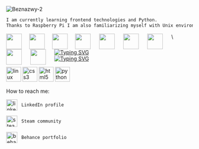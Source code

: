 ![Beznazwy-2](https://user-images.githubusercontent.com/68974023/166577806-a3b537f4-7549-4d01-baed-a2fdb67b64e4.png)


```diff
I am currently learning frontend technologies and Python.
Thanks to Raspberry Pi I am also familiarizing myself with Unix environment and physical computing. 

```
<p align="center">
<img align="left" img height="42" width="42" style="margin-right: 20px;" src="https://cdn.simpleicons.org/Linux/BCADE5" /> 
<img align="left" img height="42" width="42" style="margin-right: 20px;" src="https://cdn.simpleicons.org/Windows/BCADE5" /> 
<img align="left" img height="42" width="42" style="margin-right: 20px;"  src="https://cdn.simpleicons.org/Raspberrypi/BCADE5" />
<img align="left" img height="42" width="42" style="padding-right:20px;"  src="https://cdn.simpleicons.org/Python/BCADE5" />
<img align="left" img height="42" width="42" style="padding-right:20px;"  src="https://cdn.simpleicons.org/mySQL/BCADE5" />
<img align="left" img height="42" width="42" style="padding-right:20px;"  src="https://cdn.simpleicons.org/CSS3/BCADE5" />
<img align="left" img height="42" width="42" style="padding-right:20px;"  src="https://cdn.simpleicons.org/HTML5/BCADE5" />
<img align="left" img height="42" width="42" style="padding-right:20px;"  src="https://cdn.simpleicons.org/Wireshark/BCADE5" />
<img align="left" img height="42" width="42" style="padding-right:20px;"  src="https://cdn.simpleicons.org/Python/BCADE5" />
 </p>
 \


[![Typing SVG](https://readme-typing-svg.demolab.com?font=Poppins&pause=1000&color=62B3F7&width=435&lines=Python)](https://git.io/typing-svg)\
[![Typing SVG](https://readme-typing-svg.demolab.com?font=Poppins&pause=1000&color=62B3F7&width=435&lines=Linux)](https://git.io/typing-svg)

[<img src='https://cdn.jsdelivr.net/npm/simple-icons@3.0.1/icons/linux.svg' alt='linux' height='40'>](l)  [<img src='https://cdn.jsdelivr.net/npm/simple-icons@3.0.1/icons/css3.svg' alt='css3' height='40'>](l)  [<img src='https://cdn.jsdelivr.net/npm/simple-icons@3.0.1/icons/html5.svg' alt='html5' height='40'>](l)  [<img src='https://cdn.jsdelivr.net/npm/simple-icons@3.0.1/icons/python.svg' alt='python' height='40'>](i)  


How to reach me:



 [<img src='https://cdn.jsdelivr.net/npm/simple-icons@3.0.1/icons/linkedin.svg' alt='linkedin' align="center" height='30'>](https://www.linkedin.com/in/https://www.linkedin.com/in/karolina-sas//) ``` LinkedIn profile``` 
 
  [<img src='https://cdn.jsdelivr.net/npm/simple-icons@3.0.1/icons/steam.svg' align="center" alt='steam' height='30'>](https://steamcommunity.com/profiles/76561198830860627/) ``` Steam community``` 
 
 [<img src='https://cdn.jsdelivr.net/npm/simple-icons@3.0.1/icons/behance.svg' align="center" alt='behance' height='30'>](https://www.behance.net/karolinasas/projects)  ``` Behance portfolio``` 





 
<!--
**Karolina-Sas/Karolina-Sas** is a ✨ _special_ ✨ repository because its `README.md` (this file) appears on your GitHub profile.

Here are some ideas to get you started:



- 🔭 I’m currently working on ...
- 🌱 I’m currently learning ...
- 👯 I’m looking to collaborate on ...
- 🤔 I’m looking for help with ...
- 💬 Ask me about ...
- 📫 How to reach me: ...
- 😄 Pronouns: ...
- ⚡ Fun fact: ...
-->
